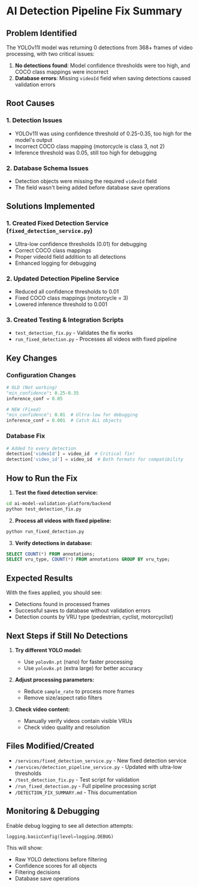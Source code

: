 # AI Detection Pipeline Fix Summary

## Problem Identified
The YOLOv11l model was returning 0 detections from 368+ frames of video processing, with two critical issues:

1. **No detections found**: Model confidence thresholds were too high, and COCO class mappings were incorrect
2. **Database errors**: Missing `videoId` field when saving detections caused validation errors

## Root Causes

### 1. Detection Issues
- YOLOv11l was using confidence threshold of 0.25-0.35, too high for the model's output
- Incorrect COCO class mapping (motorcycle is class 3, not 2)
- Inference threshold was 0.05, still too high for debugging

### 2. Database Schema Issues
- Detection objects were missing the required `videoId` field
- The field wasn't being added before database save operations

## Solutions Implemented

### 1. Created Fixed Detection Service (`fixed_detection_service.py`)
- Ultra-low confidence thresholds (0.01) for debugging
- Correct COCO class mappings
- Proper videoId field addition to all detections
- Enhanced logging for debugging

### 2. Updated Detection Pipeline Service
- Reduced all confidence thresholds to 0.01
- Fixed COCO class mappings (motorcycle = 3)
- Lowered inference threshold to 0.001

### 3. Created Testing & Integration Scripts
- `test_detection_fix.py` - Validates the fix works
- `run_fixed_detection.py` - Processes all videos with fixed pipeline

## Key Changes

### Configuration Changes
```python
# OLD (Not working)
"min_confidence": 0.25-0.35
inference_conf = 0.05

# NEW (Fixed)
"min_confidence": 0.01  # Ultra-low for debugging
inference_conf = 0.001  # Catch ALL objects
```

### Database Fix
```python
# Added to every detection
detection['videoId'] = video_id  # Critical fix!
detection['video_id'] = video_id  # Both formats for compatibility
```

## How to Run the Fix

1. **Test the fixed detection service:**
```bash
cd ai-model-validation-platform/backend
python test_detection_fix.py
```

2. **Process all videos with fixed pipeline:**
```bash
python run_fixed_detection.py
```

3. **Verify detections in database:**
```sql
SELECT COUNT(*) FROM annotations;
SELECT vru_type, COUNT(*) FROM annotations GROUP BY vru_type;
```

## Expected Results

With the fixes applied, you should see:
- Detections found in processed frames
- Successful saves to database without validation errors
- Detection counts by VRU type (pedestrian, cyclist, motorcyclist)

## Next Steps if Still No Detections

1. **Try different YOLO model:**
   - Use `yolov8n.pt` (nano) for faster processing
   - Use `yolov8x.pt` (extra large) for better accuracy

2. **Adjust processing parameters:**
   - Reduce `sample_rate` to process more frames
   - Remove size/aspect ratio filters

3. **Check video content:**
   - Manually verify videos contain visible VRUs
   - Check video quality and resolution

## Files Modified/Created

- `/services/fixed_detection_service.py` - New fixed detection service
- `/services/detection_pipeline_service.py` - Updated with ultra-low thresholds
- `/test_detection_fix.py` - Test script for validation
- `/run_fixed_detection.py` - Full pipeline processing script
- `/DETECTION_FIX_SUMMARY.md` - This documentation

## Monitoring & Debugging

Enable debug logging to see all detection attempts:
```python
logging.basicConfig(level=logging.DEBUG)
```

This will show:
- Raw YOLO detections before filtering
- Confidence scores for all objects
- Filtering decisions
- Database save operations